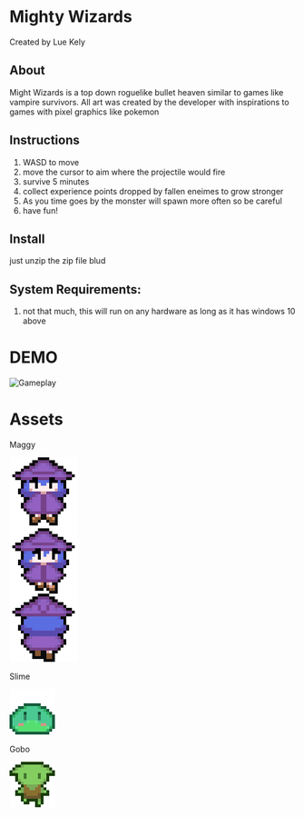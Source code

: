 # Mighty Wizards

Created by Lue Kely 

## About

Might Wizards is a top down roguelike bullet heaven similar to games like vampire survivors. All art was created by the developer with inspirations to games with pixel graphics like pokemon

## Instructions

1. WASD to move
2. move the cursor to aim where the projectile would fire
3. survive 5 minutes
4. collect experience points dropped by fallen eneimes to grow stronger
5. As you time goes by the monster will spawn more often so be careful
6. have fun!

## Install
just unzip the zip file blud

## System Requirements:

1. not that much, this will run on any hardware as long as it has windows 10 above

# DEMO
![Gameplay](/public/Gameplay.gif)

# Assets

Maggy

![Maggy](public/Sprite-0002.gif)


Slime

![Slime](/public/Slime.gif)

Gobo

![Gobo](/public/Gobo.gif)


